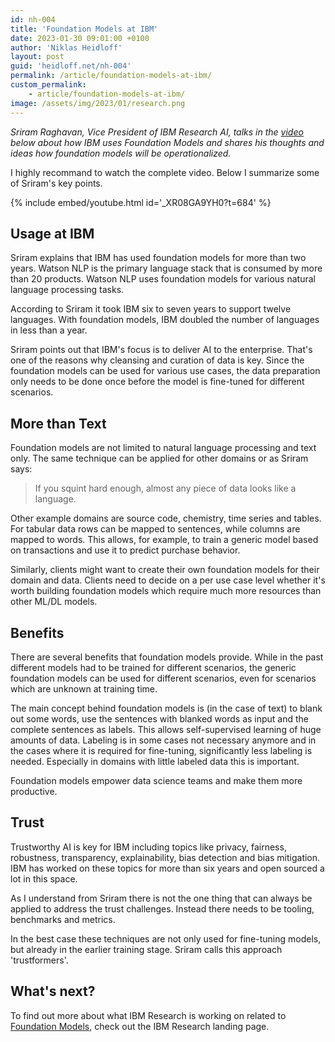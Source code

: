 ```yaml
---
id: nh-004
title: 'Foundation Models at IBM'
date: 2023-01-30 09:01:00 +0100
author: 'Niklas Heidloff'
layout: post
guid: 'heidloff.net/nh-004'
permalink: /article/foundation-models-at-ibm/
custom_permalink:
    - article/foundation-models-at-ibm/
image: /assets/img/2023/01/research.png
---
```



*Sriram Raghavan, Vice President of IBM Research AI, talks in the [video](https://www.youtube.com/watch?v=_XR08GA9YH0) below about how IBM uses Foundation Models and shares his thoughts and ideas how foundation models will be operationalized.*

I highly recommand to watch the complete video. Below I summarize some of Sriram's key points.

{% include embed/youtube.html id='_XR08GA9YH0?t=684' %}

## Usage at IBM

Sriram explains that IBM has used foundation models for more than two years. Watson NLP is the primary language stack that is consumed by more than 20 products. Watson NLP uses foundation models for various natural language processing tasks.

According to Sriram it took IBM six to seven years to support twelve languages. With foundation models, IBM doubled the number of languages in less than a year.

Sriram points out that IBM's focus is to deliver AI to the enterprise. That's one of the reasons why cleansing and curation of data is key. Since the foundation models can be used for various use cases, the data preparation only needs to be done once before the model is fine-tuned for different scenarios.

## More than Text

Foundation models are not limited to natural language processing and text only. The same technique can be applied for other domains or as Sriram says:

> If you squint hard enough, almost any piece of data looks like a language.

Other example domains are source code, chemistry, time series and tables. For tabular data rows can be mapped to sentences, while columns are mapped to words. This allows, for example, to train a generic model based on transactions and use it to predict purchase behavior.

Similarly, clients might want to create their own foundation models for their domain and data. Clients need to decide on a per use case level whether it's worth building foundation models which require much more resources than other ML/DL models.


## Benefits

There are several benefits that foundation models provide. While in the past different models had to be trained for different scenarios, the generic foundation models can be used for different scenarios, even for scenarios which are unknown at training time.

The main concept behind foundation models is (in the case of text) to blank out some words, use the sentences with blanked words as input and the complete sentences as labels. This allows self-supervised learning of huge amounts of data. Labeling is in some cases not necessary anymore and in the cases where it is required for fine-tuning, significantly less labeling is needed. Especially in domains with little labeled data this is important.

Foundation models empower data science teams and make them more productive.


## Trust

Trustworthy AI is key for IBM including topics like privacy, fairness, robustness, transparency, explainability, bias detection and bias mitigation. IBM has worked on these topics for more than six years and open sourced a lot in this space.

As I understand from Sriram there is not the one thing that can always be applied to address the trust challenges. Instead there needs to be tooling, benchmarks and metrics.

In the best case these techniques are not only used for fine-tuning models, but already in the earlier training stage. Sriram calls this approach 'trustformers'.


## What's next?

To find out more about what IBM Research is working on related to [Foundation Models](https://research.ibm.com/topics/foundation-models), check out the IBM Research landing page.